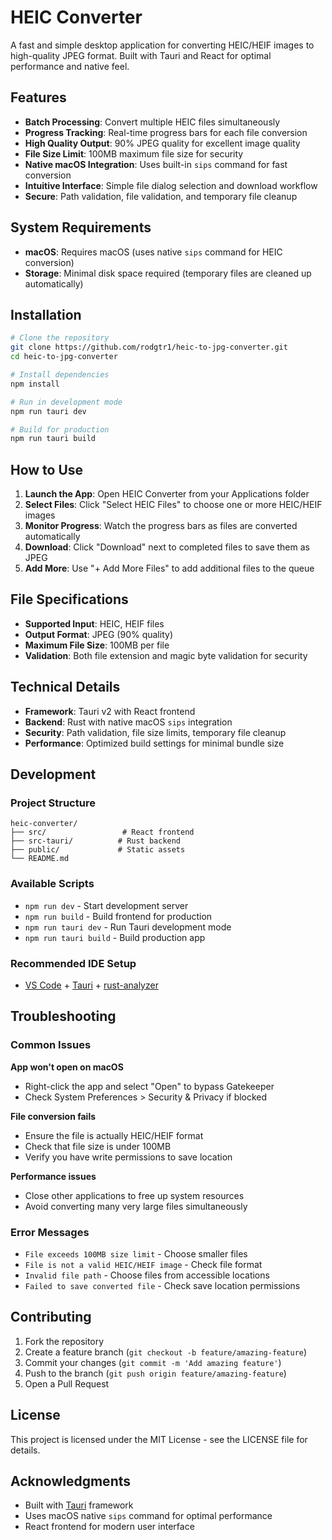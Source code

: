 # HEIC Converter

A fast and simple desktop application for converting HEIC/HEIF images to high-quality JPEG format. Built with Tauri and React for optimal performance and native feel.

## Features

- **Batch Processing**: Convert multiple HEIC files simultaneously
- **Progress Tracking**: Real-time progress bars for each file conversion
- **High Quality Output**: 90% JPEG quality for excellent image quality
- **File Size Limit**: 100MB maximum file size for security
- **Native macOS Integration**: Uses built-in `sips` command for fast conversion
- **Intuitive Interface**: Simple file dialog selection and download workflow
- **Secure**: Path validation, file validation, and temporary file cleanup

## System Requirements

- **macOS**: Requires macOS (uses native `sips` command for HEIC conversion)
- **Storage**: Minimal disk space required (temporary files are cleaned up automatically)

## Installation

```bash
# Clone the repository
git clone https://github.com/rodgtr1/heic-to-jpg-converter.git
cd heic-to-jpg-converter

# Install dependencies
npm install

# Run in development mode
npm run tauri dev

# Build for production
npm run tauri build
```

## How to Use

1. **Launch the App**: Open HEIC Converter from your Applications folder
2. **Select Files**: Click "Select HEIC Files" to choose one or more HEIC/HEIF images
3. **Monitor Progress**: Watch the progress bars as files are converted automatically
4. **Download**: Click "Download" next to completed files to save them as JPEG
5. **Add More**: Use "+ Add More Files" to add additional files to the queue

## File Specifications

- **Supported Input**: HEIC, HEIF files
- **Output Format**: JPEG (90% quality)
- **Maximum File Size**: 100MB per file
- **Validation**: Both file extension and magic byte validation for security

## Technical Details

- **Framework**: Tauri v2 with React frontend
- **Backend**: Rust with native macOS `sips` integration
- **Security**: Path validation, file size limits, temporary file cleanup
- **Performance**: Optimized build settings for minimal bundle size

## Development

### Project Structure
```
heic-converter/
├── src/                 # React frontend
├── src-tauri/          # Rust backend
├── public/             # Static assets
└── README.md
```

### Available Scripts
- `npm run dev` - Start development server
- `npm run build` - Build frontend for production
- `npm run tauri dev` - Run Tauri development mode
- `npm run tauri build` - Build production app

### Recommended IDE Setup
- [VS Code](https://code.visualstudio.com/) + [Tauri](https://marketplace.visualstudio.com/items?itemName=tauri-apps.tauri-vscode) + [rust-analyzer](https://marketplace.visualstudio.com/items?itemName=rust-lang.rust-analyzer)

## Troubleshooting

### Common Issues

**App won't open on macOS**
- Right-click the app and select "Open" to bypass Gatekeeper
- Check System Preferences > Security & Privacy if blocked

**File conversion fails**
- Ensure the file is actually HEIC/HEIF format
- Check that file size is under 100MB
- Verify you have write permissions to save location

**Performance issues**
- Close other applications to free up system resources
- Avoid converting many very large files simultaneously

### Error Messages

- `File exceeds 100MB size limit` - Choose smaller files
- `File is not a valid HEIC/HEIF image` - Check file format
- `Invalid file path` - Choose files from accessible locations
- `Failed to save converted file` - Check save location permissions

## Contributing

1. Fork the repository
2. Create a feature branch (`git checkout -b feature/amazing-feature`)
3. Commit your changes (`git commit -m 'Add amazing feature'`)
4. Push to the branch (`git push origin feature/amazing-feature`)
5. Open a Pull Request

## License

This project is licensed under the MIT License - see the LICENSE file for details.

## Acknowledgments

- Built with [Tauri](https://tauri.app/) framework
- Uses macOS native `sips` command for optimal performance
- React frontend for modern user interface
